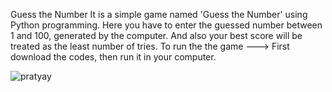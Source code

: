 Guess the Number
It is a simple game named 'Guess the Number' using Python programming. Here you have to enter the guessed number between 1 and 100, generated by the computer. And also your best score will be treated as the least number of tries. To run the the game ---> First download the codes, then run it in your computer.

![pratyay](https://user-images.githubusercontent.com/81563083/215268554-ece09f22-2483-4c82-9956-41b3f4632edf.png)
